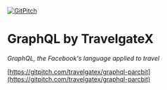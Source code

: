 [![GitPitch](https://gitpitch.com/assets/badge.svg)](https://gitpitch.com/travelgatex/graphql-parcbi)

# GraphQL by TravelgateX

*GraphQL, the Facebook's language applied to travel*

[https://gitpitch.com/travelgatex/graphql-parcbit](https://gitpitch.com/travelgatex/graphql-parcbit)
